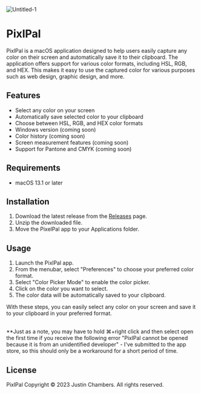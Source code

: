 ![Untitled-1](https://user-images.githubusercontent.com/112969641/229284685-52f34bf4-1f14-4862-884e-a3e2700c51bc.png)
<h1>PixlPal</h1>

<p>PixlPal is a macOS application designed to help users easily capture any color on their screen and automatically save it to their clipboard. The application offers support for various color formats, including HSL, RGB, and HEX. This makes it easy to use the captured color for various purposes such as web design, graphic design, and more.</p>

<h2>Features</h2>

<ul>
  <li>Select any color on your screen</li>
  <li>Automatically save selected color to your clipboard</li>
  <li>Choose between HSL, RGB, and HEX color formats</li>
  <li>Windows version (coming soon)</li>
  <li>Color history (coming soon)</li>
  <li>Screen measurement features (coming soon)</li>
  <li>Support for Pantone and CMYK (coming soon)</li>
</ul>

<h2>Requirements</h2>

<ul>
  <li>macOS 13.1 or later</li>
</ul>

<h2>Installation</h2>

<ol>
  <li>Download the latest release from the <a href="https://github.com/jjcxdev/PixlPal_free/releases">Releases</a> page.</li>
  <li>Unzip the downloaded file.</li>
  <li>Move the PixelPal app to your Applications folder.</li>
</ol>

<h2>Usage</h2>

<ol>
  <li>Launch the PixlPal app.</li>
  <li>From the menubar, select "Preferences" to choose your preferred color format.</li>
  <li>Select "Color Picker Mode" to enable the color picker.</li>
  <li>Click on the color you want to select.</li>
  <li>The color data will be automatically saved to your clipboard.</li>
</ol>
<p>With these steps, you can easily select any color on your screen and save it to your clipboard in your preferred format.</p>

<br>**Just as a note, you may have to hold ⌘+right click and then select open the first time if you receive the following error "PixlPal cannot be opened because it is from an unidentified developer" - I've submitted to the app store, so this should only be a workaround for a short period of time.

<h2>License</h2>

<p>PixlPal Copyright © 2023 Justin Chambers. All rights reserved.</p>
